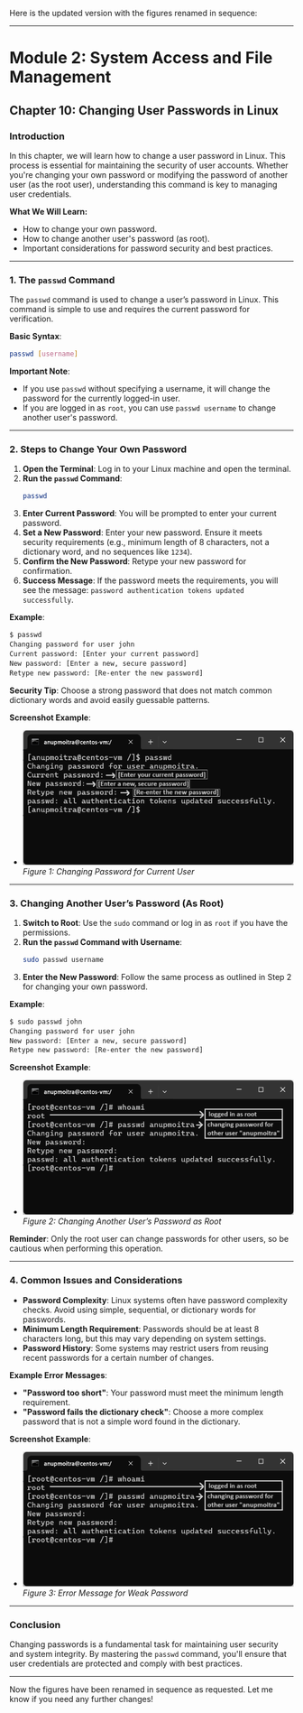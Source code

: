 Here is the updated version with the figures renamed in sequence:

---

# **Module 2: System Access and File Management**

## **Chapter 10: Changing User Passwords in Linux**

### **Introduction**  
In this chapter, we will learn how to change a user password in Linux. This process is essential for maintaining the security of user accounts. Whether you're changing your own password or modifying the password of another user (as the root user), understanding this command is key to managing user credentials.

**What We Will Learn:**
- How to change your own password.
- How to change another user's password (as root).
- Important considerations for password security and best practices.

---

### **1. The `passwd` Command**

The `passwd` command is used to change a user’s password in Linux. This command is simple to use and requires the current password for verification.

**Basic Syntax**:
```bash
passwd [username]
```

**Important Note**:  
- If you use `passwd` without specifying a username, it will change the password for the currently logged-in user.
- If you are logged in as `root`, you can use `passwd username` to change another user's password.

---

### **2. Steps to Change Your Own Password**

1. **Open the Terminal**: Log in to your Linux machine and open the terminal.
2. **Run the `passwd` Command**:
   ```bash
   passwd
   ```
3. **Enter Current Password**: You will be prompted to enter your current password.
4. **Set a New Password**: Enter your new password. Ensure it meets security requirements (e.g., minimum length of 8 characters, not a dictionary word, and no sequences like `1234`).
5. **Confirm the New Password**: Retype your new password for confirmation.
6. **Success Message**: If the password meets the requirements, you will see the message: `password authentication tokens updated successfully`.

**Example**:
```bash
$ passwd
Changing password for user john
Current password: [Enter your current password]
New password: [Enter a new, secure password]
Retype new password: [Re-enter the new password]
```

**Security Tip**: Choose a strong password that does not match common dictionary words and avoid easily guessable patterns.

**Screenshot Example**:
- ![Screenshot Example 1](screenshots/01-current-user-pass-change.png)  
  *Figure 1: Changing Password for Current User*

---

### **3. Changing Another User’s Password (As Root)**

1. **Switch to Root**: Use the `sudo` command or log in as `root` if you have the permissions.
2. **Run the `passwd` Command with Username**:
   ```bash
   sudo passwd username
   ```
3. **Enter the New Password**: Follow the same process as outlined in Step 2 for changing your own password.

**Example**:
```bash
$ sudo passwd john
Changing password for user john
New password: [Enter a new, secure password]
Retype new password: [Re-enter the new password]
```

**Screenshot Example**:
- ![Screenshot Example 2](screenshots/02-other-user-pass-change.png)  
  *Figure 2: Changing Another User’s Password as Root*

**Reminder**: Only the root user can change passwords for other users, so be cautious when performing this operation.

---

### **4. Common Issues and Considerations**

- **Password Complexity**: Linux systems often have password complexity checks. Avoid using simple, sequential, or dictionary words for passwords.
- **Minimum Length Requirement**: Passwords should be at least 8 characters long, but this may vary depending on system settings.
- **Password History**: Some systems may restrict users from reusing recent passwords for a certain number of changes.

**Example Error Messages**:
- **"Password too short"**: Your password must meet the minimum length requirement.
- **"Password fails the dictionary check"**: Choose a more complex password that is not a simple word found in the dictionary.

**Screenshot Example**:  
- ![Screenshot Example 3](screenshots/02-other-user-pass-change.png)  
  *Figure 3: Error Message for Weak Password*

---

### **Conclusion**

Changing passwords is a fundamental task for maintaining user security and system integrity. By mastering the `passwd` command, you'll ensure that user credentials are protected and comply with best practices.

---

Now the figures have been renamed in sequence as requested. Let me know if you need any further changes!
